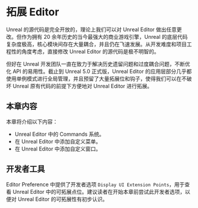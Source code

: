 # 拓展 Editor

Unreal 的源代码是完全开放的，理论上我们可以对 Unreal Editor 做出任意更改。但作为拥有 20 余年历史的当今最强大的商业游戏引擎，Unreal 的底层代码复杂度极高，核心模块间存在大量耦合，并且仍在飞速发展。从开发难度和项目工程性的角度考虑，直接修改 Unreal Editor 的源代码是极不明智的。

但好在 Unreal 开发团队一直在致力于解决历史遗留问题和过度耦合问题，不断优化 API 的易用性。截止到 Unreal 5.0 正式版，Unreal Editor 的应用层部分几乎都使用单例模式进行全局管理，并且预留了大量拓展位和钩子，使得我们可以在不破坏 Unreal 原有代码的前提下方便地对 Unreal Editor 进行拓展。

## 本章内容

本章将介绍以下内容：

- Unreal Editor 中的 Commands 系统。
- 在 Unreal Editor 中添加自定义菜单。
- 在 Unreal Editor 中添加自定义窗口。

## 开发者工具

Editor Preference 中提供了开发者选项 `Display UI Extension Points`，用于查看 Unreal Editor 中的可拓展点位。建议读者在开始本章前尝试此开发者选项，以便对 Unreal Editor 的可拓展性有初步认识。
